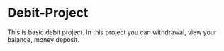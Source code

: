 # Debit-Project
This is basic debit project. In this project you can withdrawal, view your balance, money deposit.
